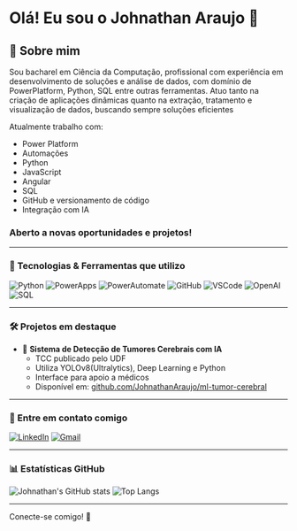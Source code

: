 # Olá! Eu sou o Johnathan Araujo 👋

## 📁 Sobre mim
Sou bacharel em Ciência da Computação, profissional com experiência em desenvolvimento de soluções e análise de dados, com domínio de PowerPlatform, Python, SQL entre outras ferramentas. Atuo tanto na criação de aplicações dinâmicas quanto na extração, tratamento e visualização de dados, buscando sempre soluções eficientes

Atualmente trabalho com:

- Power Platform
- Automações
- Python
- JavaScript
- Angular
- SQL
- GitHub e versionamento de código
- Integração com IA

### Aberto a novas oportunidades e projetos!

---

### 🚀 Tecnologias & Ferramentas que utilizo

![Python](https://img.shields.io/badge/Python-3776AB?style=for-the-badge&logo=python&logoColor=white)
![PowerApps](https://img.shields.io/badge/Power%20Apps-742774?style=for-the-badge&logo=microsoftpowerapps&logoColor=white)
![PowerAutomate](https://img.shields.io/badge/Power%20Automate-0066FF?style=for-the-badge&logo=Microsoft%20Power%20Automate&logoColor=white)
![GitHub](https://img.shields.io/badge/GitHub-181717?style=for-the-badge&logo=github&logoColor=white)
![VSCode](https://img.shields.io/badge/VS%20Code-007ACC?style=for-the-badge&logo=visual%20studio%20code&logoColor=white)
![OpenAI](https://img.shields.io/badge/OpenAI-412991?style=for-the-badge&logo=openai&logoColor=white)
![SQL](https://img.shields.io/badge/SQL-4479A1?style=for-the-badge&logo=sqlite&logoColor=white)

---

### 🛠️ Projetos em destaque

- 🧐 **Sistema de Detecção de Tumores Cerebrais com IA**
  - TCC publicado pelo UDF
  - Utiliza YOLOv8(Ultralytics), Deep Learning e Python
  - Interface para apoio a médicos
  - Disponível em: [github.com/JohnathanAraujo/ml-tumor-cerebral](https://github.com/JohnathanAraujo/ml-tumor-cerebral)

---

### 📢 Entre em contato comigo

[![LinkedIn](https://img.shields.io/badge/-LinkedIn-0A66C2?style=for-the-badge&logo=linkedin&logoColor=white)](https://www.linkedin.com/in/johnathanaraujo)
[![Gmail](https://img.shields.io/badge/-Gmail-D14836?style=for-the-badge&logo=gmail&logoColor=white)](mailto:seuemail@gmail.com)

---

### 📊 Estatísticas GitHub

![Johnathan's GitHub stats](https://github-readme-stats.vercel.app/api?username=JohnathanAraujo&show_icons=true&theme=dark)
![Top Langs](https://github-readme-stats.vercel.app/api/top-langs/?username=JohnathanAraujo&layout=compact&theme=dark)

---

Conecte-se comigo! 🤝
